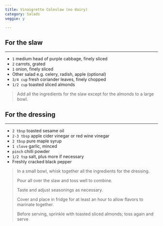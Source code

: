 ```yaml
---
title: Vinaigrette Coleslaw (no dairy) 
category: Salads
veggie: y

--- 
```


## For the slaw

---

* `1` medium head of purple cabbage, finely sliced
* `2` carrots, grated
* `1` onion, finely sliced
* Other salad e.g. celery, radish, apple (optional)
* `3/4 cup` fresh coriander leaves, finely chopped
* `1/2 cup` toasted sliced almonds

> Add all the ingredients for the slaw except for the almonds to a large bowl.

## For the dressing

---

* `2 tbsp` toasted sesame oil
* `2-3 tbsp` apple cider vinegar or red wine vinegar
* `2 tbsp` pure maple syrup
* `1 clove` garlic, minced
* `pinch` chilli powder
* `1/2 tsp` salt, plus more if necessary
* Freshly cracked black pepper
 
> In a small bowl, whisk together all the ingredients for the dressing.
>
> Pour all over the slaw and toss well to combine.
>
> Taste and adjust seasonings as necessary.
>
> Cover and place in fridge for at least an hour to allow flavors to marinate together.
>
> Before serving, sprinkle with toasted sliced almonds; toss again and serve